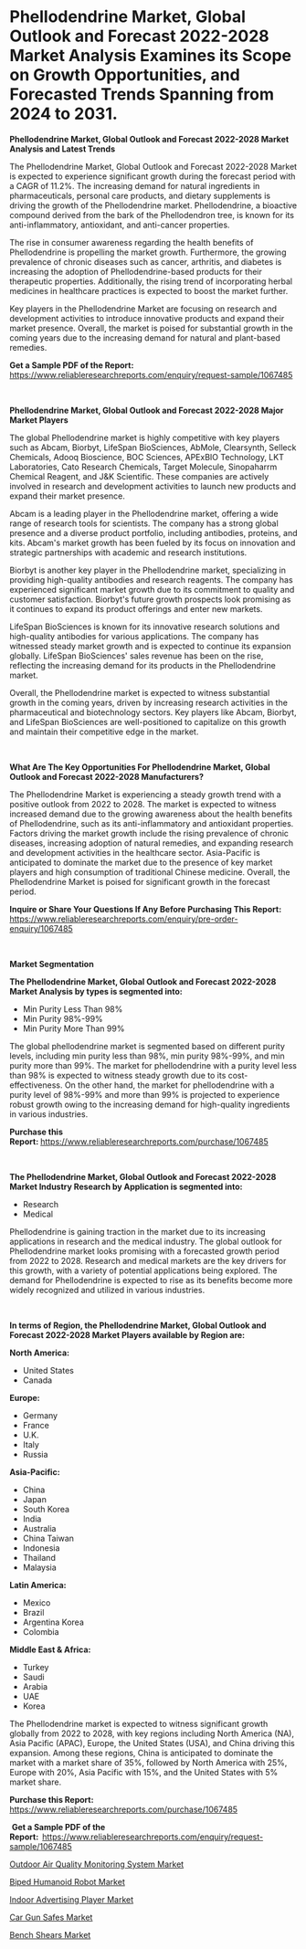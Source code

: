 <p><h1>Phellodendrine Market, Global Outlook and Forecast 2022-2028 Market Analysis Examines its Scope on Growth Opportunities, and Forecasted Trends Spanning from 2024 to 2031.</h1></p><p><strong>Phellodendrine Market, Global Outlook and Forecast 2022-2028 Market Analysis and Latest Trends</strong></p>
<p><p>The Phellodendrine Market, Global Outlook and Forecast 2022-2028 Market is expected to experience significant growth during the forecast period with a CAGR of 11.2%. The increasing demand for natural ingredients in pharmaceuticals, personal care products, and dietary supplements is driving the growth of the Phellodendrine market. Phellodendrine, a bioactive compound derived from the bark of the Phellodendron tree, is known for its anti-inflammatory, antioxidant, and anti-cancer properties.</p><p>The rise in consumer awareness regarding the health benefits of Phellodendrine is propelling the market growth. Furthermore, the growing prevalence of chronic diseases such as cancer, arthritis, and diabetes is increasing the adoption of Phellodendrine-based products for their therapeutic properties. Additionally, the rising trend of incorporating herbal medicines in healthcare practices is expected to boost the market further.</p><p>Key players in the Phellodendrine Market are focusing on research and development activities to introduce innovative products and expand their market presence. Overall, the market is poised for substantial growth in the coming years due to the increasing demand for natural and plant-based remedies.</p></p>
<p><strong>Get a Sample PDF of the Report:&nbsp;</strong> <a href="https://www.reliableresearchreports.com/enquiry/request-sample/1067485">https://www.reliableresearchreports.com/enquiry/request-sample/1067485</a></p>
<p>&nbsp;</p>
<p><strong>Phellodendrine Market, Global Outlook and Forecast 2022-2028 Major Market Players</strong></p>
<p><p>The global Phellodendrine market is highly competitive with key players such as Abcam, Biorbyt, LifeSpan BioSciences, AbMole, Clearsynth, Selleck Chemicals, Adooq Bioscience, BOC Sciences, APExBIO Technology, LKT Laboratories, Cato Research Chemicals, Target Molecule, Sinopaharrm Chemical Reagent, and J&K Scientific. These companies are actively involved in research and development activities to launch new products and expand their market presence.</p><p>Abcam is a leading player in the Phellodendrine market, offering a wide range of research tools for scientists. The company has a strong global presence and a diverse product portfolio, including antibodies, proteins, and kits. Abcam's market growth has been fueled by its focus on innovation and strategic partnerships with academic and research institutions.</p><p>Biorbyt is another key player in the Phellodendrine market, specializing in providing high-quality antibodies and research reagents. The company has experienced significant market growth due to its commitment to quality and customer satisfaction. Biorbyt's future growth prospects look promising as it continues to expand its product offerings and enter new markets.</p><p>LifeSpan BioSciences is known for its innovative research solutions and high-quality antibodies for various applications. The company has witnessed steady market growth and is expected to continue its expansion globally. LifeSpan BioSciences' sales revenue has been on the rise, reflecting the increasing demand for its products in the Phellodendrine market.</p><p>Overall, the Phellodendrine market is expected to witness substantial growth in the coming years, driven by increasing research activities in the pharmaceutical and biotechnology sectors. Key players like Abcam, Biorbyt, and LifeSpan BioSciences are well-positioned to capitalize on this growth and maintain their competitive edge in the market.</p></p>
<p>&nbsp;</p>
<p><strong>What Are The Key Opportunities For Phellodendrine Market, Global Outlook and Forecast 2022-2028 Manufacturers?</strong></p>
<p><p>The Phellodendrine Market is experiencing a steady growth trend with a positive outlook from 2022 to 2028. The market is expected to witness increased demand due to the growing awareness about the health benefits of Phellodendrine, such as its anti-inflammatory and antioxidant properties. Factors driving the market growth include the rising prevalence of chronic diseases, increasing adoption of natural remedies, and expanding research and development activities in the healthcare sector. Asia-Pacific is anticipated to dominate the market due to the presence of key market players and high consumption of traditional Chinese medicine. Overall, the Phellodendrine Market is poised for significant growth in the forecast period.</p></p>
<p><strong>Inquire or Share Your Questions If Any Before Purchasing This Report:</strong> <a href="https://www.reliableresearchreports.com/enquiry/pre-order-enquiry/1067485">https://www.reliableresearchreports.com/enquiry/pre-order-enquiry/1067485</a></p>
<p>&nbsp;</p>
<p><strong>Market Segmentation</strong></p>
<p><strong>The Phellodendrine Market, Global Outlook and Forecast 2022-2028 Market Analysis by types is segmented into:</strong></p>
<p><ul><li>Min Purity Less Than 98%</li><li>Min Purity 98%-99%</li><li>Min Purity More Than 99%</li></ul></p>
<p><p>The global phellodendrine market is segmented based on different purity levels, including min purity less than 98%, min purity 98%-99%, and min purity more than 99%. The market for phellodendrine with a purity level less than 98% is expected to witness steady growth due to its cost-effectiveness. On the other hand, the market for phellodendrine with a purity level of 98%-99% and more than 99% is projected to experience robust growth owing to the increasing demand for high-quality ingredients in various industries.</p></p>
<p><strong>Purchase this Report:&nbsp;</strong><a href="https://www.reliableresearchreports.com/purchase/1067485">https://www.reliableresearchreports.com/purchase/1067485</a></p>
<p>&nbsp;</p>
<p><strong>The Phellodendrine Market, Global Outlook and Forecast 2022-2028 Market Industry Research by Application is segmented into:</strong></p>
<p><ul><li>Research</li><li>Medical</li></ul></p>
<p><p>Phellodendrine is gaining traction in the market due to its increasing applications in research and the medical industry. The global outlook for Phellodendrine market looks promising with a forecasted growth period from 2022 to 2028. Research and medical markets are the key drivers for this growth, with a variety of potential applications being explored. The demand for Phellodendrine is expected to rise as its benefits become more widely recognized and utilized in various industries.</p></p>
<p>&nbsp;</p>
<p><strong>In terms of Region, the Phellodendrine Market, Global Outlook and Forecast 2022-2028 Market Players available by Region are:</strong></p>
<p>
    <p> <strong> North America: </strong>
        <ul>
            <li>United States</li>
            <li>Canada</li>
        </ul>
        </p> 
    <p> <strong> Europe: </strong>
        <ul>
            <li>Germany</li>
            <li>France</li>
            <li>U.K.</li>
            <li>Italy</li>
            <li>Russia</li>
        </ul>
        </p> 
    <p> <strong> Asia-Pacific: </strong>
        <ul>
            <li>China</li>
            <li>Japan</li>
            <li>South Korea</li>
            <li>India</li>
            <li>Australia</li>
            <li>China Taiwan</li>
            <li>Indonesia</li>
            <li>Thailand</li>
            <li>Malaysia</li>
        </ul>
        </p> 
    <p> <strong> Latin America: </strong>
        <ul>
            <li>Mexico</li>
            <li>Brazil</li>
            <li>Argentina Korea</li>
            <li>Colombia</li>
        </ul>
        </p> 
    <p> <strong> Middle East & Africa: </strong>
        <ul>
            <li>Turkey</li>
            <li>Saudi</li>
            <li>Arabia</li>
            <li>UAE</li>
            <li>Korea</li>
        </ul>
    </p>
    </p>
<p><p>The Phellodendrine market is expected to witness significant growth globally from 2022 to 2028, with key regions including North America (NA), Asia Pacific (APAC), Europe, the United States (USA), and China driving this expansion. Among these regions, China is anticipated to dominate the market with a market share of 35%, followed by North America with 25%, Europe with 20%, Asia Pacific with 15%, and the United States with 5% market share.</p></p>
<p><strong>Purchase this Report: </strong><a href="https://www.reliableresearchreports.com/purchase/1067485">https://www.reliableresearchreports.com/purchase/1067485</a></p>
<p>&nbsp;<strong>Get a Sample PDF of the Report:&nbsp;&nbsp;</strong><a href="https://www.reliableresearchreports.com/enquiry/request-sample/1067485">https://www.reliableresearchreports.com/enquiry/request-sample/1067485</a></p>
<p><strong></strong></p>
<p><p><a href="https://medium.com/@dioncollins8227/outdoor-air-quality-monitoring-system-market-size-reveals-the-best-marketing-channels-in-global-50894c26a15e">Outdoor Air Quality Monitoring System Market</a></p><p><a href="https://medium.com/@dioncollins8227/biped-humanoid-robot-market-exploring-market-share-market-trends-and-future-growth-79783aeb03d5">Biped Humanoid Robot Market</a></p><p><a href="https://medium.com/@debramedina73/indoor-advertising-player-market-trends-and-market-analysis-forecasted-for-period-2024-2031-537acf6c42aa">Indoor Advertising Player Market</a></p><p><a href="https://medium.com/@debramedina73/car-gun-safes-market-trends-and-market-analysis-forecasted-for-period-2024-2031-cf69b55eda87">Car Gun Safes Market</a></p><p><a href="https://medium.com/@debramedina73/bench-shears-market-research-report-its-history-and-forecast-2024-to-2031-b6eda4799e68">Bench Shears Market</a></p></p>